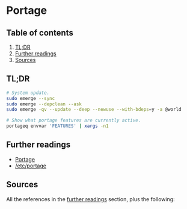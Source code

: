 # Portage

## Table of contents <!-- omit in toc -->

1. [TL;DR](#tldr)
1. [Further readings](#further-readings)
1. [Sources](#sources)

## TL;DR

```sh
# System update.
sudo emerge --sync
sudo emerge --depclean --ask
sudo emerge -qv --update --deep --newuse --with-bdeps=y -a @world

# Show what portage features are currently active.
portageq envvar 'FEATURES' | xargs -n1
```

## Further readings

- [Portage]
- [/etc/portage]

## Sources

All the references in the [further readings] section, plus the following:

<!-- project's references -->
[/etc/portage]: https://wiki.gentoo.org/wiki//etc/portage
[portage]: https://wiki.gentoo.org/wiki/Portage

<!-- in-article references -->
[further readings]: #further-readings

<!-- internal references -->
<!-- external references -->
